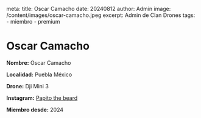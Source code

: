 meta:
  title: Oscar Camacho
  date: 20240812
  author: Admin
  image: /content/images/oscar-camacho.jpeg
  excerpt: Admin de Clan Drones
  tags:
    - miembro
    - premium

# Oscar Camacho
**Nombre:** Oscar Camacho

**Localidad:** Puebla México

**Drone:** Dji Mini 3 

**Instagram:** [Papito the beard](https://instagram.com/papito_the_beard)

**Miembro desde:** 2024
